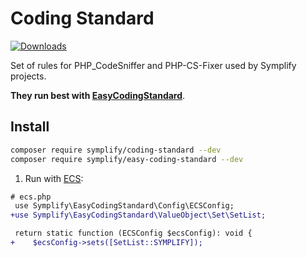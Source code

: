 # Coding Standard

[![Downloads](https://img.shields.io/packagist/dt/symplify/coding-standard.svg?style=flat-square)](https://packagist.org/packages/symplify/coding-standard/stats)

Set of rules for PHP_CodeSniffer and PHP-CS-Fixer used by Symplify projects.

**They run best with [EasyCodingStandard](https://github.com/symplify/easy-coding-standard)**.

## Install

```bash
composer require symplify/coding-standard --dev
composer require symplify/easy-coding-standard --dev
```

1. Run with [ECS](https://github.com/symplify/easy-coding-standard):

```diff
# ecs.php
 use Symplify\EasyCodingStandard\Config\ECSConfig;
+use Symplify\EasyCodingStandard\ValueObject\Set\SetList;

 return static function (ECSConfig $ecsConfig): void {
+    $ecsConfig->sets([SetList::SYMPLIFY]);
```
